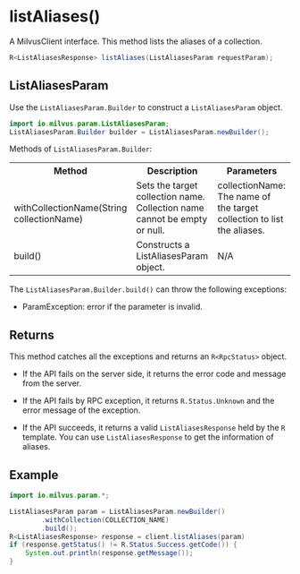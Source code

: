 # listAliases()

A MilvusClient interface. This method lists the aliases of a collection.

```java
R<ListAliasesResponse> listAliases(ListAliasesParam requestParam);
```

## ListAliasesParam

Use the `ListAliasesParam.Builder` to construct a `ListAliasesParam` object.

```java
import io.milvus.param.ListAliasesParam;
ListAliasesParam.Builder builder = ListAliasesParam.newBuilder();
```

Methods of `ListAliasesParam.Builder`:

<table>
    <tr>
        <th>Method</th>
        <th>Description</th>
        <th>Parameters</th>
    </tr>
    <tr>
        <td><br/>withCollectionName(String collectionName)</td>
        <td>Sets the target collection name. Collection name cannot be empty or null.</td>
        <td>collectionName: The name of the target collection to list the aliases.</td>
    </tr>
    <tr>
        <td>build()</td>
        <td>Constructs a ListAliasesParam object.</td>
        <td>N/A</td>
    </tr>
</table>

The `ListAliasesParam.Builder.build()` can throw the following exceptions:

- ParamException: error if the parameter is invalid.

## Returns

This method catches all the exceptions and returns an `R<RpcStatus>` object.

- If the API fails on the server side, it returns the error code and message from the server.

- If the API fails by RPC exception, it returns `R.Status.Unknown` and the error message of the exception.

- If the API succeeds, it returns a valid `ListAliasesResponse` held by the `R` template. You can use `ListAliasesResponse` to get the information of aliases.

## Example

```java
import io.milvus.param.*;

ListAliasesParam param = ListAliasesParam.newBuilder()
        .withCollection(COLLECTION_NAME)
        .build();
R<ListAliasesResponse> response = client.listAliases(param)
if (response.getStatus() != R.Status.Success.getCode()) {
    System.out.println(response.getMessage());
}
```
